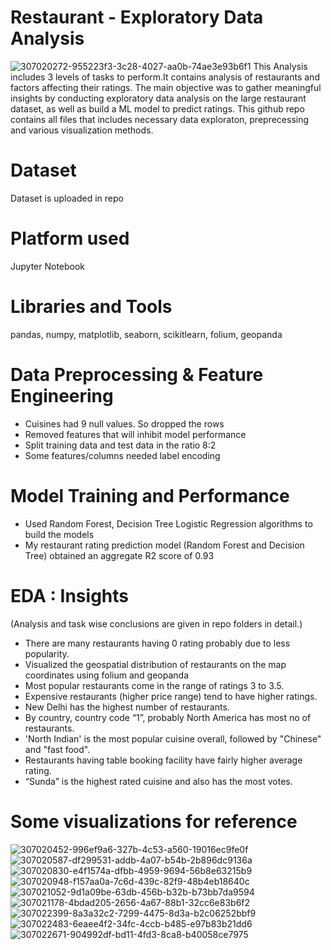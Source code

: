# Restaurant - Exploratory Data Analysis
![307020272-955223f3-3c28-4027-aa0b-74ae3e93b6f1](https://github.com/user-attachments/assets/25688860-5f1b-49a5-af8b-d81ad4cd1dd3)
This Analysis includes 3 levels of tasks to perform.It contains analysis of restaurants and factors affecting their ratings. The main objective was to gather meaningful insights by conducting exploratory data analysis on the large restaurant dataset, as well as build a ML model to predict ratings. This github repo contains all files that includes necessary data exploraton, preprecessing and various visualization methods.
# Dataset
Dataset is uploaded in repo
# Platform used
Jupyter Notebook
# Libraries and Tools
pandas, numpy, matplotlib, seaborn, scikitlearn, folium, geopanda
# Data Preprocessing & Feature Engineering
- Cuisines had 9 null values. So dropped the rows
- Removed features that will inhibit model performance
- Split training data and test data in the ratio 8:2
- Some features/columns needed label encoding
# Model Training and Performance
- Used Random Forest, Decision Tree Logistic Regression algorithms to build the models
- My restaurant rating prediction model (Random Forest and Decision Tree) obtained an aggregate R2 score of 0.93
# EDA : Insights
(Analysis and task wise conclusions are given in repo folders in detail.)

- There are many restaurants having 0 rating probably due to less popularity.
- Visualized the geospatial distribution of restaurants on the map coordinates using folium and geopanda
- Most popular restaurants come in the range of ratings 3 to 3.5.
- Expensive restaurants (higher price range) tend to have higher ratings.
- New Delhi has the highest number of restaurants.
- By country, country code “1”, probably North America has most no of restaurants.
- 'North Indian' is the most popular cuisine overall, followed by "Chinese" and "fast food".
- Restaurants having table booking facility have fairly higher average rating.
- “Sunda” is the highest rated cuisine and also has the most votes.

# Some visualizations for reference
![307020452-996ef9a6-327b-4c53-a560-19016ec9fe0f](https://github.com/user-attachments/assets/9589141b-0924-4427-8b3b-c5abc0d83423)
![307020587-df299531-addb-4a07-b54b-2b896dc9136a](https://github.com/user-attachments/assets/4af8ce8b-d544-4ec0-8389-101756565819)
![307020830-e4f1574a-dfbb-4959-9694-56b8e63215b9](https://github.com/user-attachments/assets/cd10024a-c603-4477-96c5-9837824b9328)
![307020948-f157aa0a-7c6d-439c-82f9-48b4eb18640c](https://github.com/user-attachments/assets/cc065e6f-5412-4859-a988-c3a002e9e614)
![307021052-9d1a09be-63db-456b-b32b-b73bb7da9594](https://github.com/user-attachments/assets/436b48cd-1a5b-4c98-a182-ad590f749c46)
![307021178-4bdad205-2656-4a67-88b1-32cc6e83b6f2](https://github.com/user-attachments/assets/ec7bf0cd-f4fb-4836-8834-ee26a360bd00)
![307022399-8a3a32c2-7299-4475-8d3a-b2c06252bbf9](https://github.com/user-attachments/assets/0be25535-9372-429a-97c1-f1bcd157ab80)
![307022483-6eaee4f2-34fc-4ccb-b485-e97b83b21dd6](https://github.com/user-attachments/assets/0d2e3b23-bfe3-4539-ae32-af7af70434c0)
![307022671-904992df-bd11-4fd3-8ca8-b40058ce7975](https://github.com/user-attachments/assets/2756e2ab-31a6-4b64-91a7-5cd788bec5f7)















